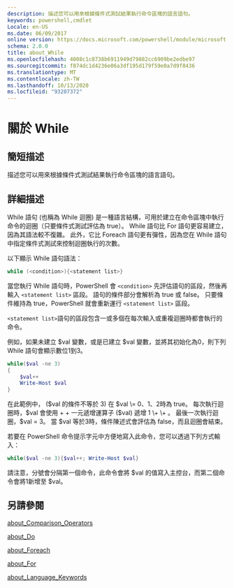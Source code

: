 ```yaml
---
description: 描述您可以用來根據條件式測試結果執行命令區塊的語言語句。
keywords: powershell,cmdlet
Locale: en-US
ms.date: 06/09/2017
online version: https://docs.microsoft.com/powershell/module/microsoft.powershell.core/about/about_while?view=powershell-7&WT.mc_id=ps-gethelp
schema: 2.0.0
title: about_While
ms.openlocfilehash: 4008c1c8738b6911949d79882cc6909be2edbe97
ms.sourcegitcommit: f874dc1d4236e06a3df195d179f59e0a7d9f8436
ms.translationtype: MT
ms.contentlocale: zh-TW
ms.lasthandoff: 10/13/2020
ms.locfileid: "93207372"
---
```

# <a name="about-while"></a>關於 While

## <a name="short-description"></a>簡短描述
描述您可以用來根據條件式測試結果執行命令區塊的語言語句。

## <a name="long-description"></a>詳細描述

While 語句 (也稱為 While 迴圈) 是一種語言結構，可用於建立在命令區塊中執行命令的迴圈（只要條件式測試評估為 true）。 While 語句比 For 語句更容易建立，因為其語法較不復雜。 此外，它比 Foreach 語句更有彈性，因為您在 While 語句中指定條件式測試來控制迴圈執行的次數。

以下顯示 While 語句語法：

```powershell
while (<condition>){<statement list>}
```

當您執行 While 語句時，PowerShell 會 `<condition>` 先評估語句的區段，然後再輸入 `<statement list>` 區段。 語句的條件部分會解析為 true 或 false。 只要條件維持為 true，PowerShell 就會重新運行 `<statement list>` 區段。

`<statement list>`語句的區段包含一或多個在每次輸入或重複迴圈時都會執行的命令。

例如，如果未建立 $val 變數，或是已建立 $val 變數，並將其初始化為0，則下列 While 語句會顯示數位1到3。

```powershell
while($val -ne 3)
{
    $val++
    Write-Host $val
}
```

在此範例中， ($val 的條件不等於 3) 在 $val \= 0、1、2時為 true。 每次執行迴圈時，$val 會使用 \+ \+ 一元遞增運算子 ($val) 遞增 1 \+ \+ 。 最後一次執行迴圈，$val \= 3。 當 $val 等於3時，條件陳述式會評估為 false，而且迴圈會結束。

若要在 PowerShell 命令提示字元中方便地寫入此命令，您可以透過下列方式輸入：

```powershell
while($val -ne 3){$val++; Write-Host $val}
```

請注意，分號會分隔第一個命令，此命令會將 $val 的值寫入主控台，而第二個命令會將1新增至 $val。

## <a name="see-also"></a>另請參閱

[about_Comparison_Operators](about_Comparison_Operators.md)

[about_Do](about_Do.md)

[about_Foreach](about_Foreach.md)

[about_For](about_For.md)

[about_Language_Keywords](about_Language_Keywords.md)
